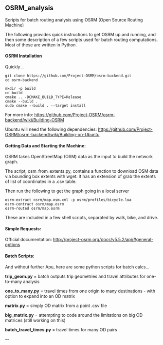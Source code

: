 ## OSRM_analysis
Scripts for batch routing analysis using OSRM (Open Source Routing Machine)

The following provides quick instructions to get OSRM up and running, and then some description of a few scripts used for batch routing computations. Most of these are written in Python.

#### OSRM Installation

Quickly ..

```
git clone https://github.com/Project-OSRM/osrm-backend.git
cd osrm-backend
```

```
mkdir -p build
cd build
cmake .. -DCMAKE_BUILD_TYPE=Release
cmake --build .
sudo cmake --build . --target install
```

For more info:
https://github.com/Project-OSRM/osrm-backend/wiki/Building-OSRM

Ubuntu will need the following dependencies:
https://github.com/Project-OSRM/osrm-backend/wiki/Building-on-Ubuntu

#### Getting Data and Starting the Machine:

OSRM takes OpenStreetMap (OSM) data as the input to build the network graph.

The script, osm_from_extents.py, contains a function to download OSM data via bounding box extents with wget. It has an extension of grab the extents of list of coordinates in a .csv table.

Then run the following to get the graph going in a local server

```
osrm-extract osrm/map.osm.xml -p osrm/profiles/bicycle.lua
osrm-contract osrm/map.osrm
osrm-routed osrm/map.osrm
```

These are included in a few shell scripts, separated by walk, bike, and drive.

#### Simple Requests:

Official documentation:
http://project-osrm.org/docs/v5.5.2/api/#general-options

#### Batch Scripts:

And without further Apu, here are some python scripts for batch calcs...

**trip_geom.py** = batch outputs trip geometries and travel attributes for one-to-many analysis

**one_to_many.py** = travel times from one origin to many destinations - with option to expand into an OD matrix

**matrix.py** = simply OD matrix from a point .csv file

**big_matrix.py** = attempting to code around the limitations on big OD matrices (still working on this)

**batch_travel_times.py** = travel times for many OD pairs


--

